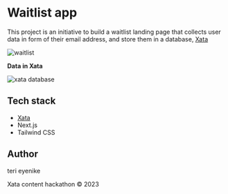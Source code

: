 # Waitlist app

This project is an initiative to build a waitlist landing page that collects user data in form of their email address, and store them in a database, [Xata](https://xata.io/)

![waitlist](https://github.com/Terieyenike/xata-with-nextjs/assets/25850598/813e6e51-eb28-4b08-ab8a-9af0fea48761)

**Data in Xata**

![xata database](https://github.com/Terieyenike/xata-with-nextjs/assets/25850598/0d977aa9-09ac-4892-9e8c-4cd2f2557320)

## Tech stack

- [Xata](https://xata.io)
- Next.js
- Tailwind CSS

## Author
teri eyenike

Xata content hackathon &copy; 2023